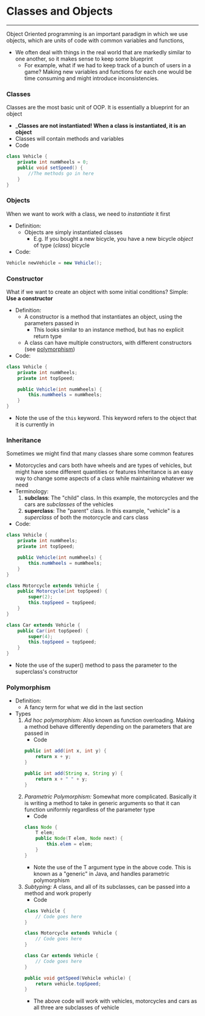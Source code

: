 # Classes and Objects
---

Object Oriented programming is an important paradigm in which we use objects, which are units of code with common variables and functions, 
* We often deal with things in the real world that are markedly similar to one another, so it makes sense to keep some blueprint
	* For example, what if we had to keep track of a bunch of users in a game? Making new variables and functions for each one would be time consuming and might introduce inconsistencies. 

### Classes
Classes are the most basic unit of OOP. It is essentially a blueprint for an object
* ___Classes are not instantiated! When a class is instantiated, it is an object__
* Classes will contain methods and variables 
* Code
```java
class Vehicle {
	private int numWheels = 0;
	public void setSpeed() {
		//The methods go in here
	}
}
```

### Objects
When we want to work with a class, we need to _instantiate_ it first
* Definition:
	* Objects are simply instantiated classes
		* E.g. If you bought a new bicycle, you have a new bicycle _object_ of type (_class_) bicycle
* Code:
```java
Vehicle newVehicle = new Vehicle();
```

### Constructor
What if we want to create an object with some initial conditions? Simple: __Use a constructor__
* Definition:
	* A constructor is a method that instantiates an object, using the parameters passed in
		* This looks similar to an instance method, but has no explicit return type
	* A class can have multiple constructors, with different constructors (see [polymorphism](#polymorphism))
* Code:
```java
class Vehicle {
	private int numWheels;
	private int topSpeed;

	public Vehicle(int numWheels) {
		this.numWheels = numWheels;
	}
}
```
* Note the use of the ```this``` keyword. This keyword refers to the object that it is currently in

### Inheritance
Sometimes we might find that many classes share some common features
* Motorcycles and cars both have wheels and are types of vehicles, but might have some different quantities or features
Inheritance is an easy way to change some aspects of a class while maintaining whatever we need
* Terminology:
	1. __subclass__: The "child" class. In this example, the motorcycles and the cars are _subclasses_ of the vehicles
	2. __superclass__: The "parent" class. In this example, "vehicle" is a _superclass_ of both the motorcycle and cars class
* Code:
```java
class Vehicle {
	private int numWheels;
	private int topSpeed;

	public Vehicle(int numWheels) {
		this.numWheels = numWheels;
	}
}

class Motorcycle extends Vehicle {
	public Motorcycle(int topSpeed) {
		super(2);
		this.topSpeed = topSpeed;
	}
}

class Car extends Vehicle {
	public Car(int topSpeed) {
		super(4);
		this.topSpeed = topSpeed;
	}
}
```
* Note the use of the super() method to pass the parameter to the superclass's constructor

### Polymorphism
* Definition:
	* A fancy term for what we did in the last section
* Types
	1. _Ad hoc polymorphism:_ Also known as function overloading. Making a method behave differently depending on the parameters that are passed in
		* Code
		```java
		public int add(int x, int y) {
			return x + y;
		}

		public int add(String x, String y) {
			return x + " " + y;
		}
		```
	2. _Parametric Polymorphism:_ Somewhat more complicated. Basically it is writing a method to take in generic arguments so that it can function uniformly regardless of the parameter type
		* Code
		```java
		class Node {
			T elem;
			public Node(T elem, Node next) {
				this.elem = elem;
			}
		}
		```
		* Note the use of the T argument type in the above code. This is known as a "generic" in Java, and handles parametric polymorphism
	3. _Subtyping:_ A class, and all of its subclasses, can be passed into a method and work properly
		* Code
		```java
		class Vehicle {
			// Code goes here
		}

		class Motorcycle extends Vehicle {
			// Code goes here
		}

		class Car extends Vehicle {
			// Code goes here
		}

		public void getSpeed(Vehicle vehicle) {
			return vehicle.topSpeed;
		}
		```
		* The above code will work with vehicles, motorcycles and cars as all three are subclasses of vehicle
